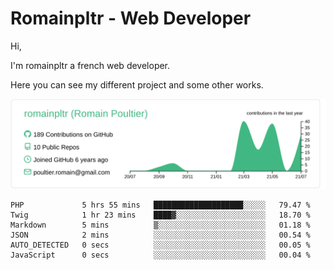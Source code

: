 # Romainpltr - Web Developer

Hi,

I'm romainpltr a french web developer.

Here you can see my different project and some other works.



[![](https://raw.githubusercontent.com/romainpltr/romainpltr/master/profile-summary-card-output/vue/0-profile-details.svg)](https://github.com/vn7n24fzkq/github-profile-summary-cards)

<!--START_SECTION:waka-->

```text
PHP             5 hrs 55 mins   ████████████████████░░░░░   79.47 %
Twig            1 hr 23 mins    ████▓░░░░░░░░░░░░░░░░░░░░   18.70 %
Markdown        5 mins          ▒░░░░░░░░░░░░░░░░░░░░░░░░   01.18 %
JSON            2 mins          ░░░░░░░░░░░░░░░░░░░░░░░░░   00.54 %
AUTO_DETECTED   0 secs          ░░░░░░░░░░░░░░░░░░░░░░░░░   00.05 %
JavaScript      0 secs          ░░░░░░░░░░░░░░░░░░░░░░░░░   00.04 %
```

<!--END_SECTION:waka-->
